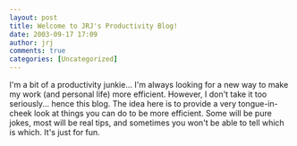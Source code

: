 ```yaml
---
layout: post
title: Welcome to JRJ's Productivity Blog!
date: 2003-09-17 17:09
author: jrj
comments: true
categories: [Uncategorized]
---
```

I'm a bit of a productivity junkie... I'm always looking for a new way to make my work (and personal life) more efficient. However, I don't take it too seriously... hence this blog. The idea here is to provide a very tongue-in-cheek look at things you can do to be more efficient. Some will be pure jokes, most will be real tips, and sometimes you won't be able to tell which is which. It's just for fun.
